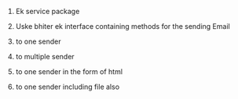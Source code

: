 1. Ek service package
2. Uske bhiter ek interface containing methods for the sending Email

1. to one sender
2. to multiple sender
3. to one sender in the form of html
4. to one sender including file also